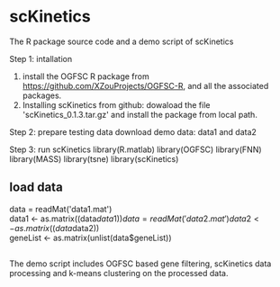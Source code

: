 # scKinetics
The R package source code and a demo script of scKinetics

Step 1: intallation
1. install the OGFSC R package from https://github.com/XZouProjects/OGFSC-R, and all the associated packages.
2. Installing scKinetics from github:
dowaload the file 'scKinetics_0.1.3.tar.gz' and install the package from local path.

Step 2: prepare testing data
download demo data: data1 and data2

Step 3: run scKinetics
library(R.matlab)
library(OGFSC)
library(FNN)
library(MASS)
library(tsne)
library(scKinetics)

## load data
data = readMat('data1.mat')                                                                                        
data1 <- as.matrix((data$data1))       
data = readMat('data2.mat')                        
data2 <- as.matrix((data$data2))                              
geneList <- as.matrix(unlist(data$geneList))

## 

The demo script includes OGFSC based gene filtering, scKinetics data processing and k-means clustering on the processed data.
